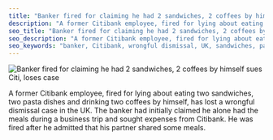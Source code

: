 ```yaml
---
title: "Banker fired for claiming he had 2 sandwiches, 2 coffees by himself sues Citi, loses case"
description: "A former Citibank employee, fired for lying about eating two sandwiches, two pasta dishes and drinking two coffees by himself, has lost a wrongful dismissal case in the UK."
seo_title: "Banker fired for claiming he had 2 sandwiches, 2 coffees by himself sues Citi, loses case"
seo_description: "A former Citibank employee, fired for lying about eating two sandwiches, two pasta dishes and drinking two coffees by himself, has lost a wrongful dismissal case in the UK."
seo_keywords: "banker, Citibank, wrongful dismissal, UK, sandwiches, pasta dishes, coffees"
---
```


![Banker fired for claiming he had 2 sandwiches, 2 coffees by himself sues Citi, loses case](https://static.inshorts.com/inshorts/images/v1/variants/jpg/m/2023/10_oct/17_tue/img_1697514410026_110.jpg)

A former Citibank employee, fired for lying about eating two sandwiches, two pasta dishes and drinking two coffees by himself, has lost a wrongful dismissal case in the UK. The banker had initially claimed he alone had the meals during a business trip and sought expenses from Citibank. He was fired after he admitted that his partner shared some meals.